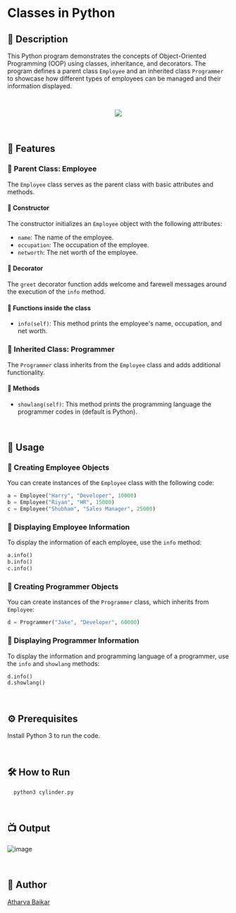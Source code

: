 
# Classes in Python

## 🌟 Description
This Python program demonstrates the concepts of Object-Oriented Programming (OOP) using classes, inheritance, and decorators. The program defines a parent class `Employee` and an inherited class `Programmer` to showcase how different types of employees can be managed and their information displayed.

<br>

<p align="center">
  <img src= "https://github.com/user-attachments/assets/24b5246d-6cce-4800-a6e9-89670824f305">
</p>

<br>

## 🔰 Features

### 💠 Parent Class: Employee
The `Employee` class serves as the parent class with basic attributes and methods.

#### 🔹 Constructor
The constructor initializes an `Employee` object with the following attributes:
- `name`: The name of the employee.
- `occupation`: The occupation of the employee.
- `networth`: The net worth of the employee.

#### 🔹 Decorator
The `greet` decorator function adds welcome and farewell messages around the execution of the `info` method.

#### 🔹 Functions inside the class
- `info(self)`: This method prints the employee's name, occupation, and net worth.

### 💠 Inherited Class: Programmer
The `Programmer` class inherits from the `Employee` class and adds additional functionality.

#### 🔹 Methods
- `showlang(self)`: This method prints the programming language the programmer codes in (default is Python).

<br>

## 🔰 Usage

### 💠 Creating Employee Objects
You can create instances of the `Employee` class with the following code:
```python
a = Employee("Harry", "Developer", 10000)
b = Employee("Riyan", "HR", 15000)
c = Employee("Shubham", "Sales Manager", 25000)
```

### 💠 Displaying Employee Information
To display the information of each employee, use the `info` method:
```python
a.info()
b.info()
c.info()
```

### 💠 Creating Programmer Objects
You can create instances of the `Programmer` class, which inherits from `Employee`:
```python
d = Programmer("Jake", "Developer", 60000)
```

### 💠 Displaying Programmer Information
To display the information and programming language of a programmer, use the `info` and `showlang` methods:
```python
d.info() 
d.showlang()
```
<br>

## ⚙️ Prerequisites

Install Python 3 to run the code.

<br>

## 🛠️ How to Run

```python3
  python3 cylinder.py
```

<br>

## 📺 Output

![image](https://github.com/user-attachments/assets/416bb679-f053-4bdb-a586-58741cc7d84e)

<br>

## 🤖 Author
[Atharva Baikar](https://github.com/DarkGuardian641)
